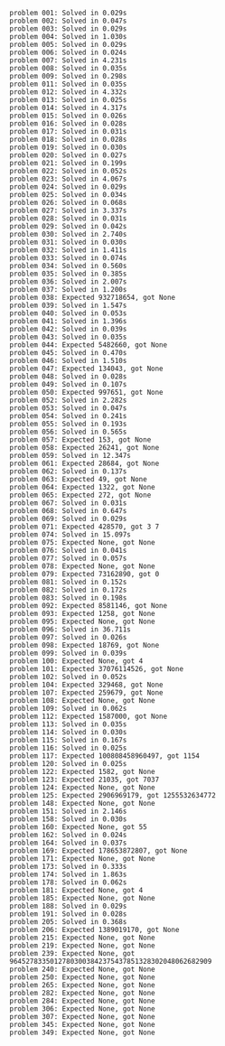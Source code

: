     problem 001: Solved in 0.029s
    problem 002: Solved in 0.047s
    problem 003: Solved in 0.029s
    problem 004: Solved in 1.030s
    problem 005: Solved in 0.029s
    problem 006: Solved in 0.024s
    problem 007: Solved in 4.231s
    problem 008: Solved in 0.035s
    problem 009: Solved in 0.298s
    problem 011: Solved in 0.035s
    problem 012: Solved in 4.332s
    problem 013: Solved in 0.025s
    problem 014: Solved in 4.317s
    problem 015: Solved in 0.026s
    problem 016: Solved in 0.028s
    problem 017: Solved in 0.031s
    problem 018: Solved in 0.028s
    problem 019: Solved in 0.030s
    problem 020: Solved in 0.027s
    problem 021: Solved in 0.199s
    problem 022: Solved in 0.052s
    problem 023: Solved in 4.067s
    problem 024: Solved in 0.029s
    problem 025: Solved in 0.034s
    problem 026: Solved in 0.068s
    problem 027: Solved in 3.337s
    problem 028: Solved in 0.031s
    problem 029: Solved in 0.042s
    problem 030: Solved in 2.740s
    problem 031: Solved in 0.030s
    problem 032: Solved in 1.411s
    problem 033: Solved in 0.074s
    problem 034: Solved in 0.560s
    problem 035: Solved in 0.385s
    problem 036: Solved in 2.007s
    problem 037: Solved in 1.200s
    problem 038: Expected 932718654, got None
    problem 039: Solved in 1.547s
    problem 040: Solved in 0.053s
    problem 041: Solved in 1.396s
    problem 042: Solved in 0.039s
    problem 043: Solved in 0.035s
    problem 044: Expected 5482660, got None
    problem 045: Solved in 0.470s
    problem 046: Solved in 1.510s
    problem 047: Expected 134043, got None
    problem 048: Solved in 0.028s
    problem 049: Solved in 0.107s
    problem 050: Expected 997651, got None
    problem 052: Solved in 2.282s
    problem 053: Solved in 0.047s
    problem 054: Solved in 0.241s
    problem 055: Solved in 0.193s
    problem 056: Solved in 0.565s
    problem 057: Expected 153, got None
    problem 058: Expected 26241, got None
    problem 059: Solved in 12.347s
    problem 061: Expected 28684, got None
    problem 062: Solved in 0.137s
    problem 063: Expected 49, got None
    problem 064: Expected 1322, got None
    problem 065: Expected 272, got None
    problem 067: Solved in 0.031s
    problem 068: Solved in 0.647s
    problem 069: Solved in 0.029s
    problem 071: Expected 428570, got 3 7
    problem 074: Solved in 15.097s
    problem 075: Expected None, got None
    problem 076: Solved in 0.041s
    problem 077: Solved in 0.057s
    problem 078: Expected None, got None
    problem 079: Expected 73162890, got 0
    problem 081: Solved in 0.152s
    problem 082: Solved in 0.172s
    problem 083: Solved in 0.198s
    problem 092: Expected 8581146, got None
    problem 093: Expected 1258, got None
    problem 095: Expected None, got None
    problem 096: Solved in 36.711s
    problem 097: Solved in 0.026s
    problem 098: Expected 18769, got None
    problem 099: Solved in 0.039s
    problem 100: Expected None, got 4
    problem 101: Expected 37076114526, got None
    problem 102: Solved in 0.052s
    problem 104: Expected 329468, got None
    problem 107: Expected 259679, got None
    problem 108: Expected None, got None
    problem 109: Solved in 0.062s
    problem 112: Expected 1587000, got None
    problem 113: Solved in 0.035s
    problem 114: Solved in 0.030s
    problem 115: Solved in 0.167s
    problem 116: Solved in 0.025s
    problem 117: Expected 100808458960497, got 1154
    problem 120: Solved in 0.025s
    problem 122: Expected 1582, got None
    problem 123: Expected 21035, got 7037
    problem 124: Expected None, got None
    problem 125: Expected 2906969179, got 1255532634772
    problem 148: Expected None, got None
    problem 151: Solved in 2.146s
    problem 158: Solved in 0.030s
    problem 160: Expected None, got 55
    problem 162: Solved in 0.024s
    problem 164: Solved in 0.037s
    problem 169: Expected 178653872807, got None
    problem 171: Expected None, got None
    problem 173: Solved in 0.333s
    problem 174: Solved in 1.863s
    problem 178: Solved in 0.062s
    problem 181: Expected None, got 4
    problem 185: Expected None, got None
    problem 188: Solved in 0.029s
    problem 191: Solved in 0.028s
    problem 205: Solved in 0.368s
    problem 206: Expected 1389019170, got None
    problem 215: Expected None, got None
    problem 219: Expected None, got None
    problem 239: Expected None, got 96452783350127803003842375437851328302048062682909
    problem 240: Expected None, got None
    problem 250: Expected None, got None
    problem 265: Expected None, got None
    problem 282: Expected None, got None
    problem 284: Expected None, got None
    problem 306: Expected None, got None
    problem 307: Expected None, got None
    problem 345: Expected None, got None
    problem 349: Expected None, got None
